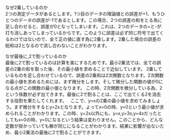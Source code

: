 なぜ2乗しているのか  
2つの測定データがあるとします。1つ目のデータの理論値との誤差が+1、もうひとつのデータの誤差が-1であるとします。この場合、2つの誤差の和をとる為に足し合わせると、誤差が0となってしまいます。これは、2つのデータの+と-が打ち消しあってしまっているからです。このように誤差は必ず同じ符号で出てくるわけではないので、全て正の値に直す為に2乗します。2乗した場合の誤差の総和は2となるので消し合わないことがわかります。

なぜ最後に,2で割っているのか  
最後に2で割っているのは計算を楽にするためです。最小2乗法では、全ての誤差の2乗の和を取った後、その最小値を求めることで近似しています。
2乗しているものを足し合わせているので、誤差の2乗和は2次関数となります。2次関数の最小値を求めるためには、まず微分をします。そして微分した関数の値が0になる点がこの関数の最小値となります。
この時、2次関数を微分している為、2という係数が必ず出てきます。最後に2で割ることは、ここで出てくる2を消去する役割を果たしてくれます。  
ここで、y=xの2乗の最小値を求めてみましょう。まず微分をするとy=2xとなります。よってx=0の時、y=0という最小値が求められることがわかります。この時、y=2x以外にも、y=x,y=3x,y=4xだったとしてもx=0の時、y=0になるという結果は変わりません。このことから、どんな定数が掛かっていても解が同じになることがわかります。結果に影響が出ないため、最小2乗法の最後に2で割ることができます。
